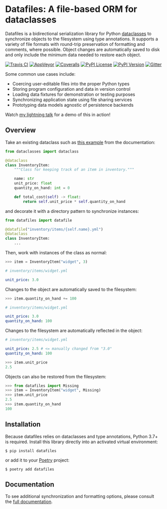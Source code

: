 # Datafiles: A file-based ORM for dataclasses

Datafiles is a bidirectional serialization library for Python [dataclasses](https://docs.python.org/3/library/dataclasses.html) to synchronize objects to the filesystem using type annotations. It supports a variety of file formats with round-trip preservation of formatting and comments, where possible. Object changes are automatically saved to disk and only include the minimum data needed to restore each object.

[![Travis CI](https://img.shields.io/travis/jacebrowning/datafiles/develop.svg?label=unix)](https://travis-ci.org/jacebrowning/datafiles)
[![AppVeyor](https://img.shields.io/appveyor/ci/jacebrowning/datafiles/develop.svg?label=windows)](https://ci.appveyor.com/project/jacebrowning/datafiles)
[![Coveralls](https://img.shields.io/coveralls/jacebrowning/datafiles.svg)](https://coveralls.io/r/jacebrowning/datafiles)
[![PyPI License](https://img.shields.io/pypi/l/datafiles.svg)](https://pypi.org/project/datafiles)
[![PyPI Version](https://img.shields.io/pypi/v/datafiles.svg)](https://pypi.org/project/datafiles)
[![Gitter](https://img.shields.io/gitter/room/jacebrowning/datafiles?color=blue)](https://gitter.im/jacebrowning/datafiles)

Some common use cases include:

- Coercing user-editable files into the proper Python types
- Storing program configuration and data in version control
- Loading data fixtures for demonstration or testing purposes
- Synchronizing application state using file sharing services
- Prototyping data models agnostic of persistence backends

Watch [my lightning talk](https://www.youtube.com/watch?v=moYkuNrmc1I&feature=youtu.be&t=1225) for a demo of this in action!

## Overview

Take an existing dataclass such as [this example](https://docs.python.org/3/library/dataclasses.html#module-dataclasses) from the documentation:

```python
from dataclasses import dataclass

@dataclass
class InventoryItem:
    """Class for keeping track of an item in inventory."""

    name: str
    unit_price: float
    quantity_on_hand: int = 0

    def total_cost(self) -> float:
        return self.unit_price * self.quantity_on_hand
```

and decorate it with a directory pattern to synchronize instances:

```python
from datafiles import datafile

@datafile("inventory/items/{self.name}.yml")
@dataclass
class InventoryItem:
    ...
```

Then, work with instances of the class as normal:

```python
>>> item = InventoryItem("widget", 3)
```

```yaml
# inventory/items/widget.yml

unit_price: 3.0
```

Changes to the object are automatically saved to the filesystem:

```python
>>> item.quantity_on_hand += 100
```

```yaml
# inventory/items/widget.yml

unit_price: 3.0
quantity_on_hand: 100
```

Changes to the filesystem are automatically reflected in the object:

```yaml
# inventory/items/widget.yml

unit_price: 2.5 # <= manually changed from "3.0"
quantity_on_hand: 100
```

```python
>>> item.unit_price
2.5
```

Objects can also be restored from the filesystem:

```python
>>> from datafiles import Missing
>>> item = InventoryItem("widget", Missing)
>>> item.unit_price
2.5
>>> item.quantity_on_hand
100
```

## Installation

Because datafiles relies on dataclasses and type annotations, Python 3.7+ is required. Install this library directly into an activated virtual environment:

```
$ pip install datafiles
```

or add it to your [Poetry](https://poetry.eustace.io/) project:

```
$ poetry add datafiles
```

## Documentation

To see additional synchronization and formatting options, please consult the [full documentation](https://datafiles.readthedocs.io).
